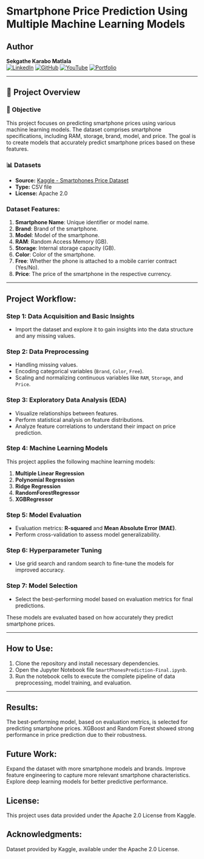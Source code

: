 # Smartphone Price Prediction Using Multiple Machine Learning Models

## Author
**Sekgathe Karabo Matlala**  
[![LinkedIn](https://img.shields.io/badge/LinkedIn-0077B5?style=flat&logo=linkedin&logoColor=white)](https://www.linkedin.com/in/sekgathe-karabo-matlala-13996b217/)
[![GitHub](https://img.shields.io/badge/GitHub-100000?style=flat&logo=github&logoColor=white)](https://github.com/Sekgathe21)
[![YouTube](https://img.shields.io/badge/YouTube-FF0000?style=flat&logo=youtube&logoColor=white)](https://www.youtube.com/channel/UC2x4wrj2gQRLukNg7-Ces1Q)
[![Portfolio](https://img.shields.io/badge/Portfolio-000000?style=flat&logo=codepen&logoColor=white)](https://www.datascienceportfol.io/SekgatheKM22)

---

## 📝 Project Overview

### 🎯 Objective
This project focuses on predicting smartphone prices using various machine learning models. The dataset comprises smartphone specifications, including RAM, storage, brand, model, and price. The goal is to create models that accurately predict smartphone prices based on these features.

### 📊 Datasets
- **Source:** [Kaggle - Smartphones Price Dataset](https://www.kaggle.com/datasets/juanmerinobermejo/smartphones-price-dataset/data)
- **Type:** CSV file
- **License:** Apache 2.0

### Dataset Features:
1. **Smartphone Name**: Unique identifier or model name.
2. **Brand**: Brand of the smartphone.
3. **Model**: Model of the smartphone.
4. **RAM**: Random Access Memory (GB).
5. **Storage**: Internal storage capacity (GB).
6. **Color**: Color of the smartphone.
7. **Free**: Whether the phone is attached to a mobile carrier contract (Yes/No).
8. **Price**: The price of the smartphone in the respective currency.

---

## Project Workflow:

### Step 1: Data Acquisition and Basic Insights
- Import the dataset and explore it to gain insights into the data structure and any missing values.

### Step 2: Data Preprocessing
- Handling missing values.
- Encoding categorical variables (`Brand`, `Color`, `Free`).
- Scaling and normalizing continuous variables like `RAM`, `Storage`, and `Price`.

### Step 3: Exploratory Data Analysis (EDA)
- Visualize relationships between features.
- Perform statistical analysis on feature distributions.
- Analyze feature correlations to understand their impact on price prediction.

### Step 4: Machine Learning Models
This project applies the following machine learning models:
1. **Multiple Linear Regression**
2. **Polynomial Regression**
3. **Ridge Regression**
4. **RandomForestRegressor**
5. **XGBRegressor**

### Step 5: Model Evaluation
- Evaluation metrics: **R-squared** and **Mean Absolute Error (MAE)**.
- Perform cross-validation to assess model generalizability.

### Step 6: Hyperparameter Tuning
- Use grid search and random search to fine-tune the models for improved accuracy.

### Step 7: Model Selection
- Select the best-performing model based on evaluation metrics for final predictions.

These models are evaluated based on how accurately they predict smartphone prices.

---

## How to Use:

1. Clone the repository and install necessary dependencies.
2. Open the Jupyter Notebook file `SmartPhonesPrediction-Final.ipynb`.
3. Run the notebook cells to execute the complete pipeline of data preprocessing, model training, and evaluation.

---

## Results:
The best-performing model, based on evaluation metrics, is selected for predicting smartphone prices.
XGBoost and Random Forest showed strong performance in price prediction due to their robustness.

## Future Work:
Expand the dataset with more smartphone models and brands.
Improve feature engineering to capture more relevant smartphone characteristics.
Explore deep learning models for better predictive performance.

## License:
This project uses data provided under the Apache 2.0 License from Kaggle.

## Acknowledgments:
Dataset provided by Kaggle, available under the Apache 2.0 License.
